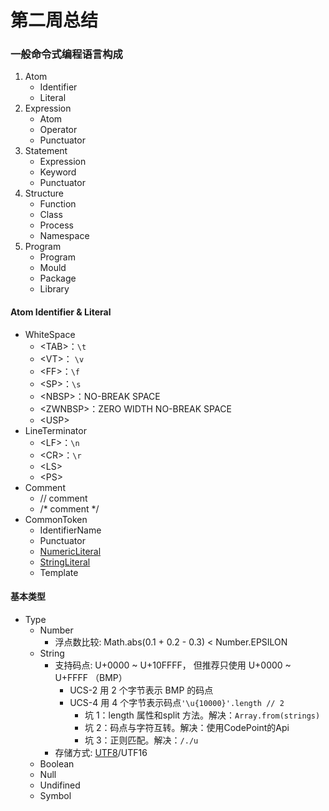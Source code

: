 # 第二周总结


### 一般命令式编程语言构成
  1. Atom
     - Identifier
     - Literal
  2. Expression
     - Atom
     - Operator
     - Punctuator
  3. Statement
     - Expression
     - Keyword
     - Punctuator
  4. Structure
     - Function
     - Class
     - Process
     - Namespace
  5. Program
     - Program
     - Mould
     - Package
     - Library

#### Atom Identifier & Literal

  - WhiteSpace
    - \<TAB\>：`\t`
    - \<VT\>： `\v`
    - \<FF\>：`\f` 
    - \<SP\>：`\s`
    - \<NBSP\>：NO-BREAK SPACE
    - \<ZWNBSP\>：ZERO WIDTH NO-BREAK SPACE
    - \<USP\>
  - LineTerminator
    - \<LF\>：`\n`
    - \<CR\>：`\r`
    - \<LS\>
    - \<PS\>
  - Comment
    - // comment
    - /* comment */
  - CommonToken
    - IdentifierName
    - Punctuator
    - [NumericLiteral](https://github.com/moling3650/Frontend-01-Template/blob/master/week02/01.Numeric%20Literals.md)
    - [StringLiteral](https://github.com/moling3650/Frontend-01-Template/blob/master/week02/03.String%20Literals.md)
    - Template

#### 基本类型
- Type
  - Number
    - 浮点数比较: Math.abs(0.1 + 0.2 - 0.3) < Number.EPSILON
  - String
    - 支持码点: U+0000 ~ U+10FFFF， 但推荐只使用 U+0000 ~ U+FFFF （BMP）
      - UCS-2 用 2 个字节表示 BMP 的码点
      - UCS-4 用 4 个字节表示码点`'\u{10000}'.length // 2`
        - 坑 1：length 属性和split 方法。解决：`Array.from(strings)`
        - 坑 2：码点与字符互转。解决：使用CodePoint的Api
        - 坑 3：正则匹配。解决：`/./u`
    - 存储方式: [UTF8](https://tools.ietf.org/html/rfc3629)/UTF16
  - Boolean
  - Null
  - Undifined
  - Symbol